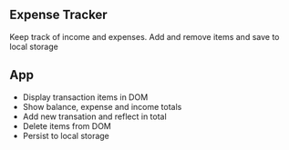 ## Expense Tracker

Keep track of income and expenses. Add and remove items and save to local storage

## App
- Display transaction items in DOM
- Show balance, expense and income totals
- Add new transation and reflect in total
- Delete items from DOM
- Persist to local storage

